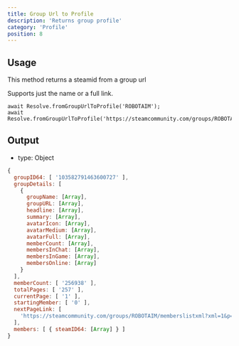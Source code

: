 ```yaml
---
title: Group Url to Profile
description: 'Returns group profile'
category: 'Profile'
position: 8
---
```


## Usage

This method returns a steamid from a group url

Supports just the name or a full link.

```javascript[index.js]
await Resolve.fromGroupUrlToProfile('ROBOTAIM');
await Resolve.fromGroupUrlToProfile('https://steamcommunity.com/groups/ROBOTAIM');
```

## Output

- type: Object

```javascript
{
  groupID64: [ '103582791463600727' ],
  groupDetails: [
    {
      groupName: [Array],
      groupURL: [Array],
      headline: [Array],
      summary: [Array],
      avatarIcon: [Array],
      avatarMedium: [Array],
      avatarFull: [Array],
      memberCount: [Array],
      membersInChat: [Array],
      membersInGame: [Array],
      membersOnline: [Array]
    }
  ],
  memberCount: [ '256938' ],
  totalPages: [ '257' ],
  currentPage: [ '1' ],
  startingMember: [ '0' ],
  nextPageLink: [
    'https://steamcommunity.com/groups/ROBOTAIM/memberslistxml?xml=1&p=2'
  ],
  members: [ { steamID64: [Array] } ]
}
```

